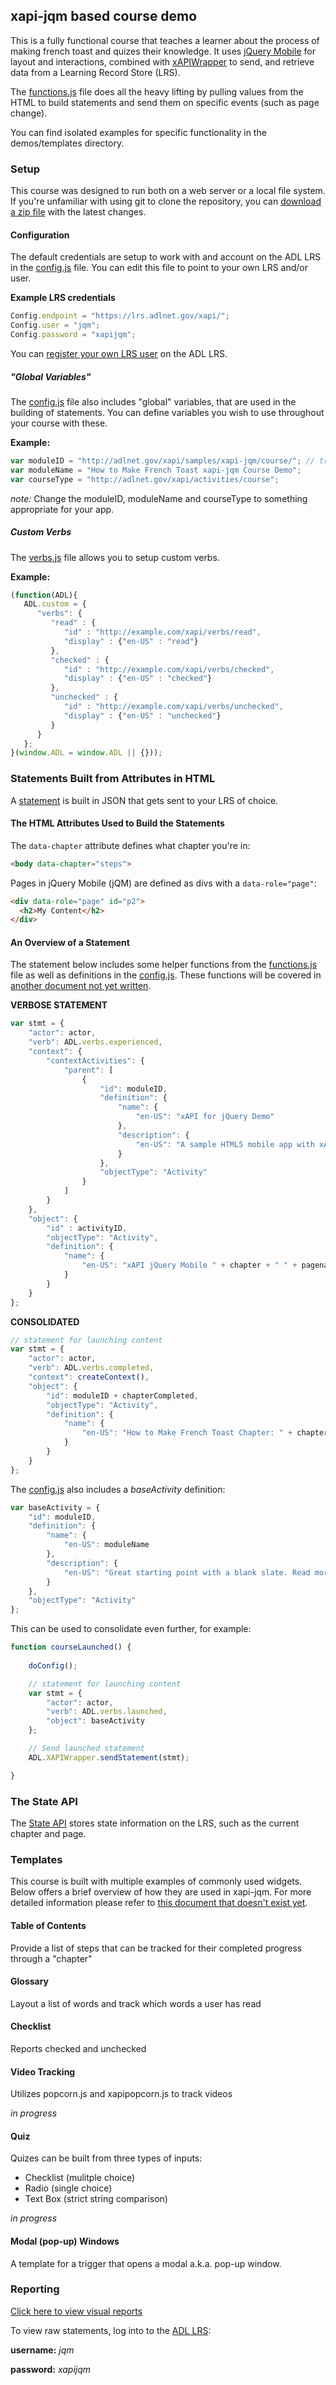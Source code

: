 xapi-jqm based course demo
--------------------------

This is a fully functional course that teaches a learner about the process of making french toast and quizes their knowledge. It uses [jQuery Mobile](http://www.jquerymobile.com) for layout and interactions, combined with [xAPIWrapper](https://github.com/adlnet/xAPIWrapper) to send, and retrieve data from a Learning Record Store (LRS).

The [functions.js](js/functions.js) file does all the heavy lifting by pulling values from the HTML to build statements and send them on specific events (such as page change).

You can find isolated examples for specific functionality in the demos/templates directory.

### Setup

This course was designed to run both on a web server or a local file system. If you're unfamiliar with using git to clone the repository, you can [download a zip file](https://github.com/adlnet/xapi-jqm/zipball/master) with the latest changes.

#### Configuration

The default credentials are setup to work with and account on the ADL LRS in the [config.js](js/config.js) file. You can edit this file to point to your own LRS and/or user.

**Example LRS credentials**

```js
Config.endpoint = "https://lrs.adlnet.gov/xapi/";
Config.user = "jqm";
Config.password = "xapijqm";
```

You can [register your own LRS user](http://lrs.adlnet.gov) on the ADL LRS.

##### "Global Variables"

The [config.js](js/config.js) file also includes "global" variables, that are used in the building of statements. You can define variables you wish to use throughout your course with these.

**Example:**

```js
var moduleID = "http://adlnet.gov/xapi/samples/xapi-jqm/course/"; // trailing slash
var moduleName = "How to Make French Toast xapi-jqm Course Demo";
var courseType = "http://adlnet.gov/xapi/activities/course";
```

*note:* Change the moduleID, moduleName and courseType to something appropriate for your app.

##### Custom Verbs

The [verbs.js](js/verbs.js) file allows you to setup custom verbs.

**Example:**

```js
(function(ADL){
   ADL.custom = {
      "verbs": {
         "read" : {
            "id" : "http://example.com/xapi/verbs/read",
            "display" : {"en-US" : "read"}
         },
         "checked" : {
            "id" : "http://example.com/xapi/verbs/checked",
            "display" : {"en-US" : "checked"}
         },
         "unchecked" : {
            "id" : "http://example.com/xapi/verbs/unchecked",
            "display" : {"en-US" : "unchecked"}
         }           
      }   
   };
}(window.ADL = window.ADL || {}));
```

### Statements Built from Attributes in HTML

A [statement](https://github.com/adlnet/xAPI-Spec/blob/master/xAPI.md#statement) is built in JSON that gets sent to your LRS of choice.

#### The HTML Attributes Used to Build the Statements


The ```data-chapter``` attribute defines what chapter you're in:

```html
<body data-chapter="steps">
```

Pages in jQuery Mobile (jQM) are defined as divs with a ```data-role="page"```:

```html
<div data-role="page" id="p2">
  <h2>My Content</h2>
</div>
```

#### An Overview of a Statement

The statement below includes some helper functions from the [functions.js](js/functions.js) file as well as definitions in the [config.js](js/config.js). These functions will be covered in [another document not yet written]().

**VERBOSE STATEMENT**

```js
var stmt = {
    "actor": actor,
    "verb": ADL.verbs.experienced,
    "context": {
        "contextActivities": {
            "parent": [
                {
                    "id": moduleID,
                    "definition": {
                        "name": {
                            "en-US": "xAPI for jQuery Demo"
                        },
                        "description": {
                            "en-US": "A sample HTML5 mobile app with xAPI tracking."
                        }
                    },
                    "objectType": "Activity"
                }
            ]
        }
    },
    "object": {
        "id" : activityID,
        "objectType": "Activity",
        "definition": {
            "name": {
                "en-US": "xAPI jQuery Mobile " + chapter + " " + pagename
            }
        }
    }
};
```

**CONSOLIDATED**

```js
// statement for launching content
var stmt = {
    "actor": actor,
    "verb": ADL.verbs.completed,
    "context": createContext(),
    "object": {
        "id": moduleID + chapterCompleted,
        "objectType": "Activity",
        "definition": {
            "name": {
                "en-US": "How to Make French Toast Chapter: " + chapterCompleted
            }
        }
    }
};
```

The [config.js](js/config.js) also includes a *baseActivity* definition:

```js
var baseActivity = {
    "id": moduleID,
    "definition": {
        "name": {
            "en-US": moduleName
        },
        "description": {
            "en-US": "Great starting point with a blank slate. Read more about templates to learn how to integrate and track."
        }
    },
    "objectType": "Activity"
};
```

This can be used to consolidate even further, for example:

```js
function courseLaunched() {
    
    doConfig();

    // statement for launching content
    var stmt = {
        "actor": actor,
        "verb": ADL.verbs.launched,
        "object": baseActivity
    };

    // Send launched statement
    ADL.XAPIWrapper.sendStatement(stmt);

}
```

### The State API

The [State API](https://github.com/adlnet/xAPI-Spec/blob/master/xAPI.md#stateapi) stores state information on the LRS, such as the current chapter and page.

### Templates

This course is built with multiple examples of commonly used widgets. Below offers a brief overview of how they are used in xapi-jqm. For more detailed information please refer to [this document that doesn't exist yet]().

#### Table of Contents

Provide a list of steps that can be tracked for their completed progress through a "chapter"

#### Glossary

Layout a list of words and track which words a user has read

#### Checklist

Reports checked and unchecked

#### Video Tracking

Utilizes popcorn.js and xapipopcorn.js to track videos

*in progress*

#### Quiz

Quizes can be built from three types of inputs:

- Checklist (mulitple choice)
- Radio (single choice)
- Text Box (strict string comparison)

*in progress*

#### Modal (pop-up) Windows

A template for a trigger that opens a modal a.k.a. pop-up window.

### Reporting

[Click here to view visual reports](http://adlnet.github.io/xapi-jqm/reports)

To view raw statements, log into to the [ADL LRS](https://lrs.adlnet.gov):

**username:** *jqm*

**password:** *xapijqm*

